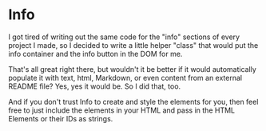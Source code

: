Info
===

I got tired of writing out the same code for the "info" sections of every project I made, so I decided to write a little helper "class" that would put the info container and the info button in the DOM for me.

That's all great right there, but wouldn't it be better if it would automatically populate it with text, html, Markdown, or even content from an external README file? Yes, yes it would be. So I did that, too.

And if you don't trust Info to create and style the elements for you, then feel free to just include the elements in your HTML and pass in the HTML Elements or their IDs as strings.
